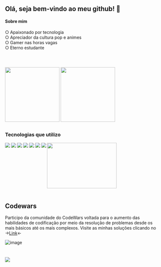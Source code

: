 ## Olá, seja bem-vindo ao meu github! 👋
<h4>Sobre mim</h4>
 ○ Apaixonado por tecnologia<br>
 ○ Apreciador da cultura pop e animes <br>
 ○ Gamer nas horas vagas <br>
 ○ Eterno estudante
<h1></h1>
<br>
  <div>
    <img height="180em" src="https://github-readme-stats.vercel.app/api?username=tronguy&show_icons=true&theme=radical">
    <img height="180em" src="https://github-readme-stats.vercel.app/api/top-langs/?username=tronguy&layout=compact&theme=radical">
  </div>
<h2></h2>
      
### Tecnologias que utilizo
<div style="display:inline-block;">
    <img src="https://img.shields.io/badge/HTML5-E34F26?style=for-the-badge&logo=html5&logoColor=white">
    <img src="https://img.shields.io/badge/CSS3-1572B6?style=for-the-badge&logo=css3&logoColor=white">
    <img src="https://img.shields.io/badge/JavaScript-323330?style=for-the-badge&logo=javascript&logoColor=F7DF1E">
    <img src="https://img.shields.io/badge/React-20232A?style=for-the-badge&logo=react&logoColor=61DAFB">
    <img src="https://img.shields.io/badge/Python-14354C?style=for-the-badge&logo=python&logoColor=white">
    <img src="https://img.shields.io/badge/PHP-777BB4?style=for-the-badge&logo=php&logoColor=white">
    <img src="https://img.shields.io/badge/Linux-FCC624?style=for-the-badge&logo=linux&logoColor=black">
  <img height="150" width="230" align="right" src="https://raw.githubusercontent.com/gist/patevs/b007a0e98fb216438d4cbf559fac4166   /raw/88f20c9d749d756be63f22b09f3c4ac570bc5101/programming.gif">  
</div>
<br/><br/>
<h2>Codewars</h2>

Participo da comunidade do CodeWars voltada para o aumento das habilidades de codificação por meio
da resolução de problemas desde os mais básicos até os mais complexos. Visite as minhas soluções clicando no ->[Link](https://www.codewars.com/users/Tr0nGuy)<-

![image](https://www.codewars.com/users/Tr0nGuy/badges/large)
<h1></h1>
 <a href="https://www.linkedin.com/in/contato07">
  <img src="https://img.shields.io/badge/LinkedIn-0077B5?style=for-the-badge&logo=linkedin&logoColor=white">
</a>
